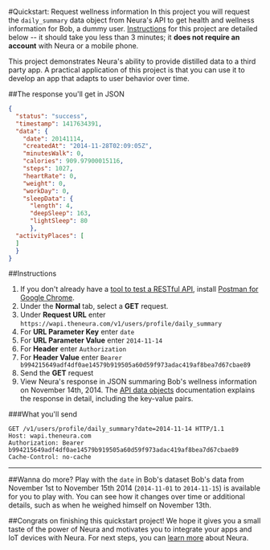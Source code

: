 
#Quickstart: Request wellness information
In this project you will request the `daily_summary` data object from Neura's API to get health and wellness information for Bob, a dummy user.  [Instructions](https://github.com/NeuraLabs/Neura_documentation/blob/master/text/quickstartPull.md#instructions) for this project are detailed below -- it should take you less than 3 minutes; it **does not require an account** with Neura or a mobile phone.

This project demonstrates Neura's ability to provide distilled data to a third party app. A practical application of this project is that you can use it to develop an app that adapts to user behavior over time. 


##The response you'll get in JSON
```json
{
  "status": "success",
  "timestamp": 1417634391,
  "data": {
    "date": 20141114,  
    "createdAt": "2014-11-28T02:09:05Z",
    "minutesWalk": 0,
    "calories": 909.97900015116,
    "steps": 1027,
    "heartRate": 0,
    "weight": 0,
    "workDay": 0,
    "sleepData": {
      "length": 4,
      "deepSleep": 163,
      "lightSleep": 80
      },
  "activityPlaces": [ 
  ]
  }
}
```


##Instructions
  1.  If you don't already have a [tool to test a RESTful API](http://stackoverflow.com/questions/13965959/what-tools-can-i-use-to-test-restful-api), install [Postman for Google Chrome](http://www.getpostman.com/).
  2. Under the **Normal** tab, select a **GET** request.
  3. Under **Request URL** enter `https://wapi.theneura.com/v1/users/profile/daily_summary`  
  4. For **URL Parameter Key** enter `date`
  5. For **URL Parameter Value** enter `2014-11-14`
  6. For **Header** enter `Authorization`
  7. For  **Header Value** enter `Bearer b994215649adf4df0ae14579b919505a60d59f973adac419af8bea7d67cbae89`  
  8. Send the **GET** request  
  9. View Neura's response in JSON summaring Bob's wellness information on November 14th, 2014.  The [API data objects](https://github.com/NeuraLabs/Neura_documentation/blob/master/text/pull.md#get-usersprofiledaily_summary) documentation explains the response in detail, including the key-value pairs.

###What you'll send  
```
GET /v1/users/profile/daily_summary?date=2014-11-14 HTTP/1.1
Host: wapi.theneura.com
Authorization: Bearer b994215649adf4df0ae14579b919505a60d59f973adac419af8bea7d67cbae89
Cache-Control: no-cache
```

----

##Wanna do more? Play with the `date` in Bob's dataset 
Bob's data from November 1st to November 15th 2014 (`2014-11-01` to `2014-11-15`) is available for you to play with. You can see how it changes over time or additional details, such as when he weighed himself on November 13th.

##Congrats on finishing this quickstart project! 
We hope it gives you a small taste of the power of Neura and motivates you to integrate your apps and IoT devices with Neura.  For next steps, you can [learn more](https://github.com/NeuraLabs/Neura_documentation/blob/master/text/basics.md) about Neura.

